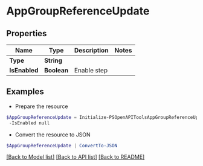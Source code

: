 # AppGroupReferenceUpdate
## Properties

Name | Type | Description | Notes
------------ | ------------- | ------------- | -------------
**Type** | **String** |  | 
**IsEnabled** | **Boolean** | Enable step | 

## Examples

- Prepare the resource
```powershell
$AppGroupReferenceUpdate = Initialize-PSOpenAPIToolsAppGroupReferenceUpdate  -Type null `
 -IsEnabled null
```

- Convert the resource to JSON
```powershell
$AppGroupReferenceUpdate | ConvertTo-JSON
```

[[Back to Model list]](../README.md#documentation-for-models) [[Back to API list]](../README.md#documentation-for-api-endpoints) [[Back to README]](../README.md)

